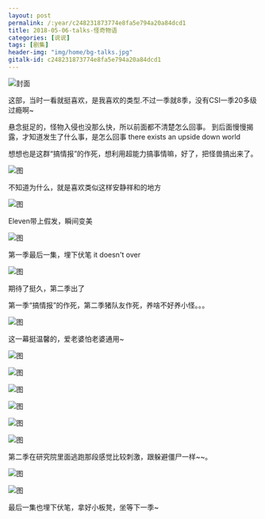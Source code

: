 ```yaml
---
layout: post
permalink: /:year/c248231873774e8fa5e794a20a84dcd1
title: 2018-05-06-talks-怪奇物语
categories: [说说]
tags: [剧集]
header-img: "img/home/bg-talks.jpg"
gitalk-id: c248231873774e8fa5e794a20a84dcd1
---
```


![封面](http://image.linxingyang.net/image/note/2018-05-06-talks/gqwy.jpg)


这部，当时一看就挺喜欢，是我喜欢的类型.不过一季就8季，没有CSI一季20多级过瘾啊~


悬念挺足的，怪物入侵也没那么快，所以前面都不清楚怎么回事。
到后面慢慢揭露，才知道发生了什么事，是怎么回事
there exists an upside down world


想想也是这群“搞情报”的作死，想利用超能力搞事情嘛，好了，把怪兽搞出来了。

![图](http://image.linxingyang.net/image/note/2018-05-06-talks/13.png)


不知道为什么，就是喜欢类似这样安静祥和的地方

![图](http://image.linxingyang.net/image/note/2018-05-06-talks/03.png)



Eleven带上假发，瞬间变美

![图](http://image.linxingyang.net/image/note/2018-05-06-talks/01.png)



第一季最后一集，埋下伏笔 it doesn't over

![图](http://image.linxingyang.net/image/note/2018-05-06-talks/02.png)



期待了挺久，第二季出了

第一季“搞情报”的作死，第二季猪队友作死，养啥不好养小怪。。。

![图](http://image.linxingyang.net/image/note/2018-05-06-talks/04.png)


这一幕挺温馨的，爱老婆怕老婆通用~

![图](http://image.linxingyang.net/image/note/2018-05-06-talks/05.png)

![图](http://image.linxingyang.net/image/note/2018-05-06-talks/06.png)

![图](http://image.linxingyang.net/image/note/2018-05-06-talks/07.png)

![图](http://image.linxingyang.net/image/note/2018-05-06-talks/08.png)

![图](http://image.linxingyang.net/image/note/2018-05-06-talks/09.png)

![图](http://image.linxingyang.net/image/note/2018-05-06-talks/10.png)


第二季在研究院里面逃跑那段感觉比较刺激，跟躲避僵尸一样~~。

![图](http://image.linxingyang.net/image/note/2018-05-06-talks/11.png)

![图](http://image.linxingyang.net/image/note/2018-05-06-talks/12.png)


最后一集也埋下伏笔，拿好小板凳，坐等下一季~